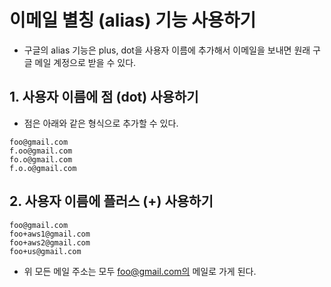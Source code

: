 # 이메일 별칭 (alias) 기능 사용하기
- 구글의 alias 기능은 plus, dot을 사용자 이름에 추가해서 이메일을 보내면 원래 구글 메일 계정으로 받을 수 있다.

## 1. 사용자 이름에 점 (dot) 사용하기
- 점은 아래와 같은 형식으로 추가할 수 있다.
```
foo@gmail.com
f.oo@gmail.com
fo.o@gmail.com
f.o.o@gmail.com
```

## 2. 사용자 이름에 플러스 (+) 사용하기
```
foo@gmail.com
foo+aws1@gmail.com
foo+aws2@gmail.com
foo+us@gmail.com
```
- 위 모든 메일 주소는 모두 foo@gmail.com의 메일로 가게 된다.

